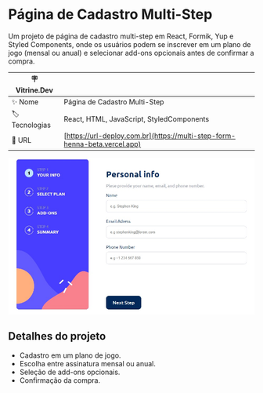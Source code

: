 # Página de Cadastro Multi-Step

Um projeto de página de cadastro multi-step em React, Formik, Yup e Styled Components, onde os usuários podem se inscrever em um plano de jogo (mensal ou anual) e selecionar add-ons opcionais antes de confirmar a compra.

| :placard: Vitrine.Dev |     |
| -------------  | --- |
| :sparkles: Nome        | Página de Cadastro Multi-Step
| :label: Tecnologias | React, HTML, JavaScript, StyledComponents
| :rocket: URL         | [https://url-deploy.com.br](https://multi-step-form-henna-beta.vercel.app)

<!-- Inserir imagem com a #vitrinedev ao final do link -->
![](multi_step_form.jpeg#vitrinedev)

## Detalhes do projeto

- Cadastro em um plano de jogo.
- Escolha entre assinatura mensal ou anual.
- Seleção de add-ons opcionais.
- Confirmação da compra.
